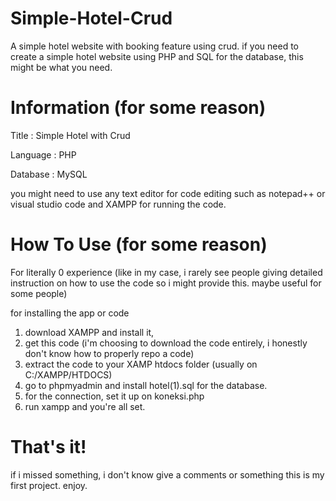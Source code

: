 # Simple-Hotel-Crud
A simple hotel website with booking feature using crud.
if you need to create a simple hotel website using PHP and SQL for the database, this might be what you need.

# Information (for some reason)
Title     : Simple Hotel with Crud

Language  : PHP

Database  : MySQL

you might need to use any text editor for code editing such as notepad++ or visual studio code and XAMPP for running the code.


# How To Use (for some reason)
For literally 0 experience (like in my case, i rarely see people giving detailed instruction on how to use the code so i might provide this. maybe useful for some people)

for installing the app or code
1. download XAMPP and install it,
2. get this code (i'm choosing to download the code entirely, i honestly don't know how to properly repo a code)
3. extract the code to your XAMP htdocs folder (usually on C:/XAMPP/HTDOCS) 
4. go to phpmyadmin and install hotel(1).sql for the database.
5. for the connection, set it up on koneksi.php
6. run xampp and you're all set.


# That's it!
if i missed something, i don't know give a comments or something this is my first project.
enjoy.
